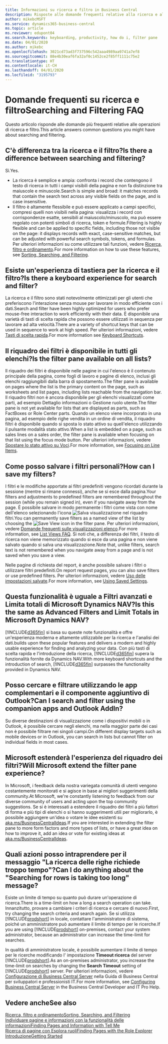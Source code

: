 ```yaml
---
title: Informazioni su ricerca e filtro in Business Central
description: Risposte alle domande frequenti relative alla ricerca e al filtro.
author: mikebcMSFT
ms.service: dynamics365-business-central
ms.topic: article
ms.reviewer: edupont04
ms.search.keywords: keyboarding, productivity, how do i, filter pane
ms.date: 04/01/2020
ms.author: mikebc
ms.openlocfilehash: 3021cd73ad3f737596c542aaa4989aa9741a7ef8
ms.sourcegitcommit: 88e4b30eaf6fa32af0c1452ce2f85ff1111c75e2
ms.translationtype: HT
ms.contentlocale: it-CH
ms.lasthandoff: 04/01/2020
ms.locfileid: "3195793"
---
```

# <a name="searching-and-filtering-faq"></a><span data-ttu-id="1fd52-103">Domande frequenti su ricerca e filtro</span><span class="sxs-lookup"><span data-stu-id="1fd52-103">Searching and Filtering FAQ</span></span>
<span data-ttu-id="1fd52-104">Questo articolo risponde alle domande più frequenti relative alle operazioni di ricerca e filtro.</span><span class="sxs-lookup"><span data-stu-id="1fd52-104">This article answers common questions you might have about searching and filtering.</span></span>

## <a name="is-there-a-difference-between-searching-and-filtering"></a><span data-ttu-id="1fd52-105">C'è differenza tra la ricerca e il filtro?</span><span class="sxs-lookup"><span data-stu-id="1fd52-105">Is there a difference between searching and filtering?</span></span>
<span data-ttu-id="1fd52-106">Sì.</span><span class="sxs-lookup"><span data-stu-id="1fd52-106">Yes.</span></span>
- <span data-ttu-id="1fd52-107">La ricerca è semplice e ampia: confronta i record che contengono il testo di ricerca in tutti i campi visibili della pagina e non fa distinzione tra maiuscole e minuscole.</span><span class="sxs-lookup"><span data-stu-id="1fd52-107">Search is simple and broad: it matches records that contain the search text across any visible fields on the page, and is case insensitive.</span></span>
- <span data-ttu-id="1fd52-108">Il filtro è altamente flessibile e può essere applicato a campi specifici, compresi quelli non visibili nella pagina: visualizza i record con corrispondenze esatte, sensibili al maiuscolo/minuscolo, ma può essere regolato con potenti simboli di ricerca, token e formule.</span><span class="sxs-lookup"><span data-stu-id="1fd52-108">Filtering is highly flexible and can be applied to specific fields, including those not visible on the page: it displays records with exact, case-sensitive matches, but can be adjusted with powerful search symbols, tokens, and formulas.</span></span> <span data-ttu-id="1fd52-109">Per ulteriori informazioni su come utilizzare tali funzioni, vedere [Ricerca, filtro e ordinamento](ui-enter-criteria-filters.md).</span><span class="sxs-lookup"><span data-stu-id="1fd52-109">For more information on how to use these features, see [Sorting, Searching, and Filtering](ui-enter-criteria-filters.md).</span></span>

## <a name="is-there-a-keyboard-experience-for-search-and-filter"></a><span data-ttu-id="1fd52-110">Esiste un'esperienza di tastiera per la ricerca e il filtro?</span><span class="sxs-lookup"><span data-stu-id="1fd52-110">Is there a keyboard experience for search and filter?</span></span>
<span data-ttu-id="1fd52-111">La ricerca e il filtro sono stati notevolmente ottimizzati per gli utenti che preferiscono l'interazione senza mouse per lavorare in modo efficiente con i dati.</span><span class="sxs-lookup"><span data-stu-id="1fd52-111">Search and filter have been highly optimized for users who prefer mouse-free interaction to work efficiently with their data.</span></span> <span data-ttu-id="1fd52-112">È disponibile una varietà di tasti di scelta rapida che possono essere utilizzati in sequenza per lavorare ad alta velocità.</span><span class="sxs-lookup"><span data-stu-id="1fd52-112">There are a variety of shortcut keys that can be used in sequence to work at high speed.</span></span> <span data-ttu-id="1fd52-113">Per ulteriori informazioni, vedere [Tasti di scelta rapida](keyboard-shortcuts.md#KeyboardFilter).</span><span class="sxs-lookup"><span data-stu-id="1fd52-113">For more information see [Keyboard Shortcuts](keyboard-shortcuts.md#KeyboardFilter).</span></span>

## <a name="is-the-filter-pane-available-on-all-lists"></a><span data-ttu-id="1fd52-114">Il riquadro dei filtri è disponibile in tutti gli elenchi?</span><span class="sxs-lookup"><span data-stu-id="1fd52-114">Is the filter pane available on all lists?</span></span>
<span data-ttu-id="1fd52-115">Il riquadro dei filtri è disponibile nelle pagine in cui l'elenco è il contenuto principale della pagina, come fogli di lavoro e pagine di elenco, inclusi gli elenchi raggiungibili dalla barra di spostamento.</span><span class="sxs-lookup"><span data-stu-id="1fd52-115">The filter pane is available on pages where the list is the primary content on the page, such as worksheets and list pages, including lists reachable from the navigation bar.</span></span> <span data-ttu-id="1fd52-116">Il riquadro filtri non è ancora disponibile per gli elenchi visualizzati come parti, ad esempio Dettaglio informazioni o Gestione ruolo utente.</span><span class="sxs-lookup"><span data-stu-id="1fd52-116">The filter pane is not yet available for lists that are displayed as parts, such as FactBoxes or Role Center parts.</span></span> <span data-ttu-id="1fd52-117">Quando un elenco viene incorporato in una pagina, ad esempio delle righe vendita in un ordine di vendita, il riquadro filtri è disponibile quando si sposta lo stato attivo su quell'elenco utilizzando il pulsante modalità stato attivo.</span><span class="sxs-lookup"><span data-stu-id="1fd52-117">When a list is embedded on a page, such as sales lines on a sales order, the filter pane is available when focusing on that list using the focus mode button.</span></span> <span data-ttu-id="1fd52-118">Per ulteriori informazioni, vedere [Spostare lo stato attivo su Voci](ui-enter-data.md#Focus).</span><span class="sxs-lookup"><span data-stu-id="1fd52-118">For more information, see [Focusing on Line Items](ui-enter-data.md#Focus).</span></span>

## <a name="how-can-i-save-my-filters"></a><span data-ttu-id="1fd52-119">Come posso salvare i filtri personali?</span><span class="sxs-lookup"><span data-stu-id="1fd52-119">How can I save my filters?</span></span>
<span data-ttu-id="1fd52-120">I filtri e le modifiche apportate ai filtri predefiniti vengono ricordati durante la sessione (mentre si rimane connessi), anche se si esce dalla pagina.</span><span class="sxs-lookup"><span data-stu-id="1fd52-120">Your filters and adjustments to predefined filters are remembered throughout the session (while you remain signed in), even if you navigate away from the page.</span></span> <span data-ttu-id="1fd52-121">È possibile salvare in modo permanente i filtri come vista con nome dell'elenco selezionando l'icona ![Salva visualizzazione](media/save_view_icon.png "Salva visualizzazione") nel riquadro filtri.</span><span class="sxs-lookup"><span data-stu-id="1fd52-121">You can permanently save filters as a named view of the list by choosing the ![Save View](media/save_view_icon.png "Save View") icon in the filter pane.</span></span> <span data-ttu-id="1fd52-122">Per ulteriori informazioni, vedere [Domande frequenti sulle visualizzazioni elenco](ui-views-faq.md).</span><span class="sxs-lookup"><span data-stu-id="1fd52-122">For more information, see [List Views FAQ](ui-views-faq.md).</span></span> <span data-ttu-id="1fd52-123">Si noti che, a differenza dei filtri, il testo di ricerca non viene memorizzato quando si esce da una pagina e non viene salvato quando si salva una visualizzazione.</span><span class="sxs-lookup"><span data-stu-id="1fd52-123">Note that, unlike filters, search text is not remembered when you navigate away from a page and is not saved when you save a view.</span></span>

<span data-ttu-id="1fd52-124">Nelle pagine di richiesta del report, è anche possibile salvare i filtri o utilizzare filtri predefiniti.</span><span class="sxs-lookup"><span data-stu-id="1fd52-124">On report request pages, you can also save filters or use predefined filters.</span></span> <span data-ttu-id="1fd52-125">Per ulteriori informazioni, vedere [Uso delle impostazioni salvate](ui-work-report.md#SavedSettings).</span><span class="sxs-lookup"><span data-stu-id="1fd52-125">For more information, see [Using Saved Settings](ui-work-report.md#SavedSettings).</span></span>

## <a name="is-this-the-same-as-advanced-filters-and-limit-totals-in-microsoft-dynamics-nav"></a><span data-ttu-id="1fd52-126">Questa funzionalità è uguale a Filtri avanzati e Limita totali di Microsoft Dynamics NAV?</span><span class="sxs-lookup"><span data-stu-id="1fd52-126">Is this the same as Advanced Filters and Limit Totals in Microsoft Dynamics NAV?</span></span>
[!INCLUDE[d365fin](includes/d365fin_md.md)] <span data-ttu-id="1fd52-127">si basa su queste note funzionalità e offre un'esperienza moderna e altamente utilizzabile per la ricerca e l'analisi dei dati.</span><span class="sxs-lookup"><span data-stu-id="1fd52-127">builds upon these popular features and delivers a modern and highly usable experience for finding and analyzing your data.</span></span> <span data-ttu-id="1fd52-128">Con più tasti di scelta rapida e l'introduzione della ricerca, [!INCLUDE[d365fin](includes/d365fin_md.md)] supera la funzionalità fornite da Dynamics NAV.</span><span class="sxs-lookup"><span data-stu-id="1fd52-128">With more keyboard shortcuts and the introduction of search, [!INCLUDE[d365fin](includes/d365fin_md.md)] surpasses the functionality provided in Dynamics NAV.</span></span>  

## <a name="can-i-search-and-filter-using-the-companion-apps-and-outlook-addin"></a><span data-ttu-id="1fd52-129">Posso cercare e filtrare utilizzando le app complementari e il componente aggiuntivo di Outlook?</span><span class="sxs-lookup"><span data-stu-id="1fd52-129">Can I search and filter using the companion apps and Outlook AddIn?</span></span>
<span data-ttu-id="1fd52-130">Su diverse destinazioni di visualizzazione come i dispositivi mobili o in Outlook, è possibile cercare negli elenchi, ma nella maggior parte dei casi non è possibile filtrare nei singoli campi.</span><span class="sxs-lookup"><span data-stu-id="1fd52-130">On different display targets such as mobile devices or in Outlook, you can search in lists but cannot filter on individual fields in most cases.</span></span>

## <a name="will-microsoft-extend-the-filter-pane-experience"></a><span data-ttu-id="1fd52-131">Microsoft estenderà l'esperienza del riquadro dei filtri?</span><span class="sxs-lookup"><span data-stu-id="1fd52-131">Will Microsoft extend the filter pane experience?</span></span>
<span data-ttu-id="1fd52-132">In Microsoft, i feedback della nostra variegata comunità di utenti vengono costantemente monitorati e si agisce in base ai migliori suggerimenti della community.</span><span class="sxs-lookup"><span data-stu-id="1fd52-132">At Microsoft, we're constantly listening to feedback from our diverse community of users and acting upon the top community suggestions.</span></span> <span data-ttu-id="1fd52-133">Se si è interessati a estendere il riquadro dei filtri a più fattori di forma e più tipi di elenchi o si hanno suggerimenti utili per migliorarlo, è possibile aggiungere un'idea o votare le idee esistenti su [aka.ms/BusinessCentralIdeas](https://aka.ms/businesscentralideas).</span><span class="sxs-lookup"><span data-stu-id="1fd52-133">If you are interested in extending the filter pane to more form factors and more types of lists, or have a great idea on how to improve it, add an idea or vote for existing ideas at [aka.ms/BusinessCentralIdeas](https://aka.ms/businesscentralideas).</span></span>

## <a name="can-i-do-anything-about-the-searching-for-rows-is-taking-too-long-message"></a><span data-ttu-id="1fd52-134">Quali azioni posso intraprendere per il messaggio "La ricerca delle righe richiede troppo tempo"?</span><span class="sxs-lookup"><span data-stu-id="1fd52-134">Can I do anything about the "Searching for rows is taking too long" message?</span></span>

<span data-ttu-id="1fd52-135">Esiste un limite di tempo su quanto può durare un'operazione di ricerca.</span><span class="sxs-lookup"><span data-stu-id="1fd52-135">There is a time-limit on how a long a search operation can take.</span></span> <span data-ttu-id="1fd52-136">Innanzitutto, provare a cambiare i criteri di ricerca e cercare di nuovo.</span><span class="sxs-lookup"><span data-stu-id="1fd52-136">First, try changing the search criteria and search again.</span></span> <span data-ttu-id="1fd52-137">Se si utilizza [!INCLUDE[prodshort](includes/prodshort.md)] in locale, contattare l'amministratore di sistema, poiché un amministratore può aumentare il limite di tempo per le ricerche.</span><span class="sxs-lookup"><span data-stu-id="1fd52-137">If you are using [!INCLUDE[prodshort](includes/prodshort.md)] on-premises, contact your system administrator, because an administrator can increase the time-limit for searches.</span></span>

<span data-ttu-id="1fd52-138">In qualità di amministratore locale, è possibile aumentare il limite di tempo per le ricerche modificando l' impostazione **Timeout ricerca** del server [!INCLUDE[prodshort](includes/prodshort.md)].</span><span class="sxs-lookup"><span data-stu-id="1fd52-138">As an on-premises administrator, you increase the time-limit on searches by changing the **Search Timeout** setting of [!INCLUDE[prodshort](includes/prodshort.md)] server.</span></span> <span data-ttu-id="1fd52-139">Per ulteriori informazioni, vedere [Configurazione di Business Central Server](/dynamics365/business-central/dev-itpro/administration/configure-server-instance?#Database) nella Guida di Business Central per sviluppatori e professionisti IT.</span><span class="sxs-lookup"><span data-stu-id="1fd52-139">For more information, see [Configuring Business Central Server](/dynamics365/business-central/dev-itpro/administration/configure-server-instance?#Database) in the Business Central Developer and IT Pro Help.</span></span>

## <a name="see-also"></a><span data-ttu-id="1fd52-140">Vedere anche</span><span class="sxs-lookup"><span data-stu-id="1fd52-140">See also</span></span>
[<span data-ttu-id="1fd52-141">Ricerca, filtro e ordinamento</span><span class="sxs-lookup"><span data-stu-id="1fd52-141">Sorting, Searching, and Filtering</span></span>](ui-enter-criteria-filters.md)  
[<span data-ttu-id="1fd52-142">Individuare pagine e informazioni con la funzionalità delle informazioni</span><span class="sxs-lookup"><span data-stu-id="1fd52-142">Finding Pages and Information with Tell Me</span></span>](ui-search.md)  
[<span data-ttu-id="1fd52-143">Ricerca di pagine con Esplora ruoli</span><span class="sxs-lookup"><span data-stu-id="1fd52-143">Finding Pages with the Role Explorer</span></span>](ui-role-explorer.md)  
[<span data-ttu-id="1fd52-144">Introduzione</span><span class="sxs-lookup"><span data-stu-id="1fd52-144">Getting Started</span></span>](product-get-started.md)  
